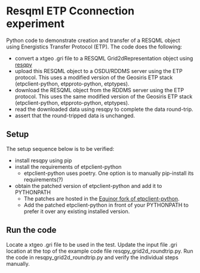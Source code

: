# Resqml ETP Cconnection experiment
Python code to demonstrate creation and transfer of a RESQML object using Energistics Transfer Protocol (ETP).
The code does the following:
* convert a xtgeo .gri file to a RESQML Grid2dRepresentation object using [resqpy](https://github.com/bp/resqpy)
* upload this RESQML object to a OSDU/RDDMS server using the ETP protocol. This uses a modified version of the Geosiris ETP stack (etpclient-python, etpproto-python, etptypes).
* download the RESQML object from the RDDMS server using the ETP protocol.  This uses the same modified version of the Geosiris ETP stack (etpclient-python, etpproto-python, etptypes).
* read the downloaded data using resqpy to complete the data round-trip.
* assert that the round-tripped data is unchanged.

## Setup
The setup sequence below is to be verified:
- install resqpy using pip
- install the requirements of etpclient-python
    - etpclient-python uses poetry. One option is to manually pip-install its requirements(?)
- obtain the patched version of etpclient-python and add it to PYTHONPATH
    - The patches are hosted in the [Equinor fork of etpclient-python](https://github.com/equinor/etpclient-python/tree/modifications_for_Grid2d_test).
    - Add the patched etpclient-python in front of your PYTHONPATH to prefer it over any existing installed version.

## Run the code
Locate a xtgeo .gri file to be used in the test.  Update the input file .gri location at the top of the example code file resqpy_grid2d_roundtrip.py.  Run the code in resqpy_grid2d_roundtrip.py and verify the individual steps manually. 
